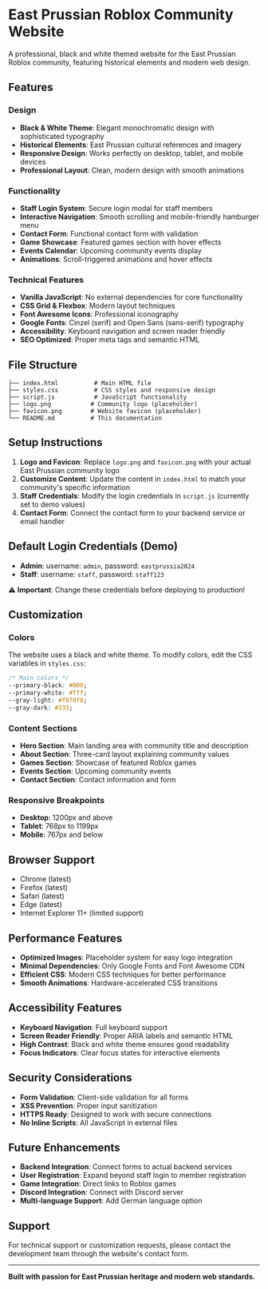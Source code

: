 # East Prussian Roblox Community Website

A professional, black and white themed website for the East Prussian Roblox community, featuring historical elements and modern web design.

## Features

### Design
- **Black & White Theme**: Elegant monochromatic design with sophisticated typography
- **Historical Elements**: East Prussian cultural references and imagery
- **Responsive Design**: Works perfectly on desktop, tablet, and mobile devices
- **Professional Layout**: Clean, modern design with smooth animations

### Functionality
- **Staff Login System**: Secure login modal for staff members
- **Interactive Navigation**: Smooth scrolling and mobile-friendly hamburger menu
- **Contact Form**: Functional contact form with validation
- **Game Showcase**: Featured games section with hover effects
- **Events Calendar**: Upcoming community events display
- **Animations**: Scroll-triggered animations and hover effects

### Technical Features
- **Vanilla JavaScript**: No external dependencies for core functionality
- **CSS Grid & Flexbox**: Modern layout techniques
- **Font Awesome Icons**: Professional iconography
- **Google Fonts**: Cinzel (serif) and Open Sans (sans-serif) typography
- **Accessibility**: Keyboard navigation and screen reader friendly
- **SEO Optimized**: Proper meta tags and semantic HTML

## File Structure

```
├── index.html          # Main HTML file
├── styles.css          # CSS styles and responsive design
├── script.js           # JavaScript functionality
├── logo.png           # Community logo (placeholder)
├── favicon.png        # Website favicon (placeholder)
└── README.md          # This documentation
```

## Setup Instructions

1. **Logo and Favicon**: Replace `logo.png` and `favicon.png` with your actual East Prussian community logo
2. **Customize Content**: Update the content in `index.html` to match your community's specific information
3. **Staff Credentials**: Modify the login credentials in `script.js` (currently set to demo values)
4. **Contact Form**: Connect the contact form to your backend service or email handler

## Default Login Credentials (Demo)

- **Admin**: username: `admin`, password: `eastprussia2024`
- **Staff**: username: `staff`, password: `staff123`

⚠️ **Important**: Change these credentials before deploying to production!

## Customization

### Colors
The website uses a black and white theme. To modify colors, edit the CSS variables in `styles.css`:

```css
/* Main colors */
--primary-black: #000;
--primary-white: #fff;
--gray-light: #f8f8f8;
--gray-dark: #333;
```

### Content Sections
- **Hero Section**: Main landing area with community title and description
- **About Section**: Three-card layout explaining community values
- **Games Section**: Showcase of featured Roblox games
- **Events Section**: Upcoming community events
- **Contact Section**: Contact information and form

### Responsive Breakpoints
- **Desktop**: 1200px and above
- **Tablet**: 768px to 1199px
- **Mobile**: 767px and below

## Browser Support

- Chrome (latest)
- Firefox (latest)
- Safari (latest)
- Edge (latest)
- Internet Explorer 11+ (limited support)

## Performance Features

- **Optimized Images**: Placeholder system for easy logo integration
- **Minimal Dependencies**: Only Google Fonts and Font Awesome CDN
- **Efficient CSS**: Modern CSS techniques for better performance
- **Smooth Animations**: Hardware-accelerated CSS transitions

## Accessibility Features

- **Keyboard Navigation**: Full keyboard support
- **Screen Reader Friendly**: Proper ARIA labels and semantic HTML
- **High Contrast**: Black and white theme ensures good readability
- **Focus Indicators**: Clear focus states for interactive elements

## Security Considerations

- **Form Validation**: Client-side validation for all forms
- **XSS Prevention**: Proper input sanitization
- **HTTPS Ready**: Designed to work with secure connections
- **No Inline Scripts**: All JavaScript in external files

## Future Enhancements

- **Backend Integration**: Connect forms to actual backend services
- **User Registration**: Expand beyond staff login to member registration
- **Game Integration**: Direct links to Roblox games
- **Discord Integration**: Connect with Discord server
- **Multi-language Support**: Add German language option

## Support

For technical support or customization requests, please contact the development team through the website's contact form.

---

**Built with passion for East Prussian heritage and modern web standards.**